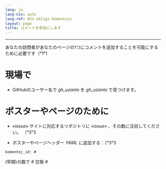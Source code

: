 ```yaml
---
lang: ja
lang-niv: auto
lang-ref: 033-ebligi-komentojn
layout: page
title: コメントを有効にします
---
```


---

あなたの訪問者があなたのページの1つにコメントを追加することを可能にするために必要です（°1°1

# 現場で
 * GitHubのユーザー名で _gh\_uzanto_ を _gh\_uzanto_ で見つけます。



# ポスターやページのために
 *  _«issue»_ サイトに対応するリポジトリに _«issue»_ 、その数に注目してください。 （°3°3



 * ポスターやページヘッダー _YAML_ に追加する：（°3°3  



```
komentoj_id: #
```
(早期)の数で _#_ 交換 _#_ 
